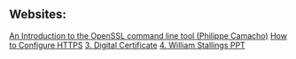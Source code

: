 ## Websites:

[An Introduction to the OpenSSL command line tool (Philippe Camacho)](https://users.dcc.uchile.cl/~pcamacho/tutorial/crypto/openssl/openssl_intro.html)
[How to Configure HTTPS](https://www.digitalocean.com/community/questions/openssl-implementation-what-am-i-missing)
[3. Digital Certificate](https://www.digitalocean.com/community/tutorials/openssl-essentials-working-with-ssl-certificates-private-keys-and-csrs)
[4. William Stallings PPT](http://kurser.iha.dk/ee-ict-master/tisgrau01/nse/pp/)
